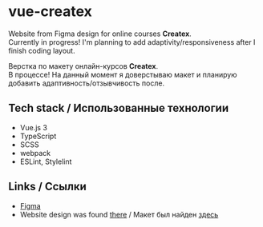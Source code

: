 # vue-createx

Website from Figma design for online courses **Createx**.
<br>
Currently in progress! I'm planning to add adaptivity/responsiveness after I finish coding layout.

Верстка по макету онлайн-курсов **Createx**.
<br>
В процессе! На данный момент я доверстываю макет и планирую добавить адаптивность/отзывчивость после.

## Tech stack / Использованные технологии
- Vue.js 3
- TypeScript
- SCSS
- webpack
- ESLint, Stylelint

## Links / Ссылки
- [Figma](https://www.figma.com/file/2ZWX21Kfd6rLZVAm7hO8lz/Free-%231.-Online-course)
- Website design was found [there](https://blog.maxgraph.ru/besplatnye-makety-figma-dlya-verstki-sajta-4/) / Макет был найден [здесь](https://blog.maxgraph.ru/besplatnye-makety-figma-dlya-verstki-sajta-4/)
